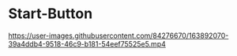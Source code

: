 # Start-Button

https://user-images.githubusercontent.com/84276670/163892070-39a4ddb4-9518-46c9-b181-54eef75525e5.mp4

